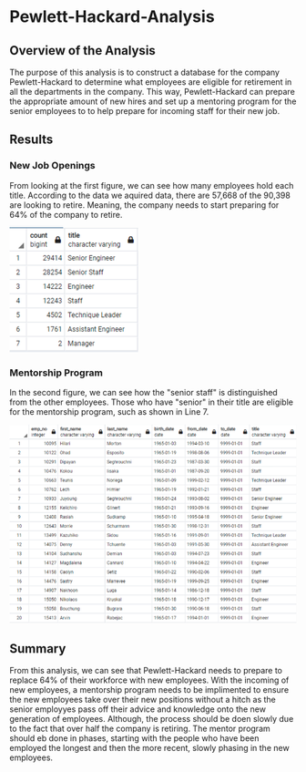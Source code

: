# Pewlett-Hackard-Analysis

## Overview of the Analysis
The purpose of this analysis is to construct a database for the company Pewlett-Hackard to determine what employees are eligible for retirement in all the departments in the company. This way, Pewlett-Hackard can prepare the appropriate amount of new hires and set up a mentoring program for the senior employees to to help prepare for incoming staff for their new job.

## Results
### New Job Openings
From looking at the first figure, we can see how many employees hold each title. According to the data we aquired data, there are 57,668 of the 90,398 are looking to retire. Meaning, the company needs to start preparing for 64% of the company to retire.

![unique_titles](https://github.com/mackalys/Pewlett-Hackard-Analysis/blob/main/Data/unique_titles.png)

### Mentorship Program
In the second figure, we can see how the "senior staff" is distinguished from the other employees. Those who have "senior" in their title are eligible for the mentorship program, such as shown in Line 7.

![mentorship_eligibilty.png](https://github.com/mackalys/Pewlett-Hackard-Analysis/blob/main/Data/mentorship_eligibility.png)

## Summary
From this analysis, we can see that Pewlett-Hackard needs to prepare to replace 64% of their workforce with new employees. With the incoming of new employees, a mentorship program needs to be implimented to ensure the new employees take over their new positions without a hitch as the senior employyes pass off their advice and knowledge onto the new generation of employees. Although, the process should be doen slowly due to the fact that over half the company is retiring. The mentor program should eb done in phases, starting with the people who have been employed the longest and then the more recent, slowly phasing in the new employees.
